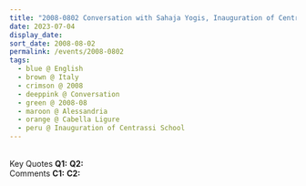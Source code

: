 ```yaml
---
title: "2008-0802 Conversation with Sahaja Yogis, Inauguration of Centrassi School, Cabella Ligure, Alessandria, Italy"
date: 2023-07-04
display_date: 
sort_date: 2008-08-02
permalink: /events/2008-0802
tags:
  - blue @ English
  - brown @ Italy
  - crimson @ 2008
  - deeppink @ Conversation
  - green @ 2008-08
  - maroon @ Alessandria
  - orange @ Cabella Ligure
  - peru @ Inauguration of Centrassi School
---
```


<br>

<wave-list>
  <list-title color="DarkSeaGreen" width="55">Key Quotes</list-title>
  <list-item color="BlanchedAlmond" width="280"><b>Q1:</b> <i></i></list-item>
  <list-item color="Lavender" width="280"><b>Q2:</b> <i></i></list-item>
</wave-list>

<br>

<wave-list>
  <list-title color="DarkSeaGreen" width="55">Comments</list-title>
  <list-item color="BlanchedAlmond" width="280"><b>C1:</b> <i></i></list-item>
  <list-item color="Lavender" width="280"><b>C2:</b> <i></i></list-item>
</wave-list>